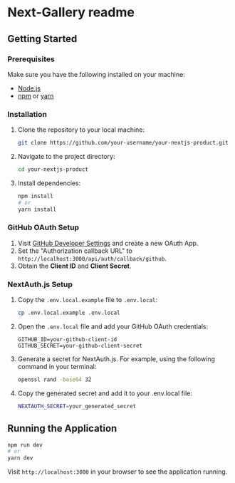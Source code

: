 # Next-Gallery readme

## Getting Started

### Prerequisites

Make sure you have the following installed on your machine:

- [Node.js](https://nodejs.org/)
- [npm](https://www.npmjs.com/) or [yarn](https://yarnpkg.com/)

### Installation

1. Clone the repository to your local machine:

   ```bash
   git clone https://github.com/your-username/your-nextjs-product.git
   ```

2. Navigate to the project directory:

   ```bash
   cd your-nextjs-product
   ```

3. Install dependencies:

   ```bash
   npm install
   # or
   yarn install
   ```

### GitHub OAuth Setup

1. Visit [GitHub Developer Settings](https://github.com/settings/developers) and create a new OAuth App.
2. Set the "Authorization callback URL" to `http://localhost:3000/api/auth/callback/github`.
3. Obtain the **Client ID** and **Client Secret**.

### NextAuth.js Setup

1. Copy the `.env.local.example` file to `.env.local`:

   ```bash
   cp .env.local.example .env.local
   ```

2. Open the `.env.local` file and add your GitHub OAuth credentials:

   ```env
   GITHUB_ID=your-github-client-id
   GITHUB_SECRET=your-github-client-secret
   ```

3. Generate a secret for NextAuth.js. For example, using the following command in your terminal:

   ```bash
   openssl rand -base64 32
   ```

4. Copy the generated secret and add it to your .env.local file:
   ```bash
   NEXTAUTH_SECRET=your_generated_secret
   ```

## Running the Application

```bash
npm run dev
# or
yarn dev
```

Visit `http://localhost:3000` in your browser to see the application running.
